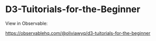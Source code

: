 # D3-Tuitorials-for-the-Beginner
View in Observable:

https://observablehq.com/@oliviawyq/d3-tuitorials-for-the-beginner
